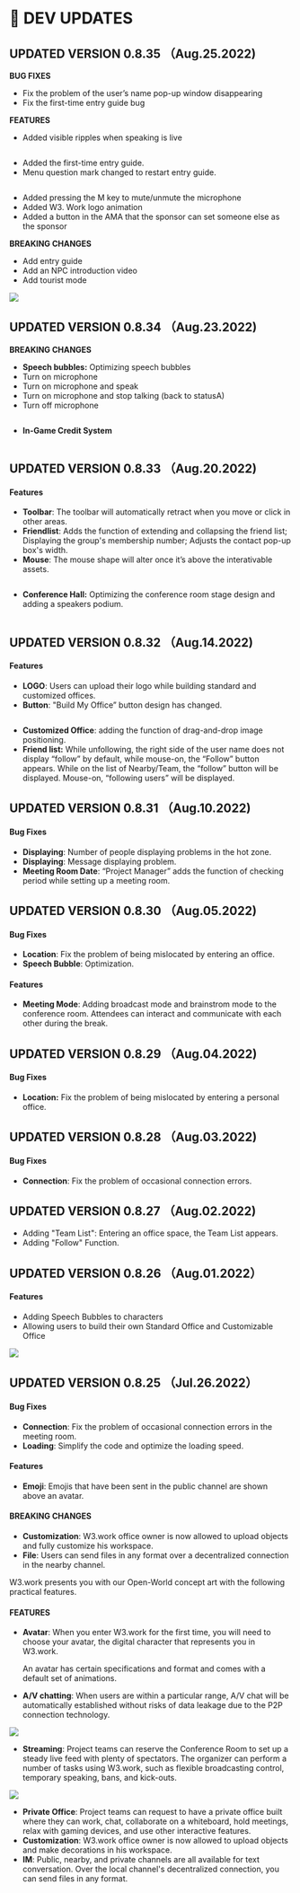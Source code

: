 # 🚀 DEV UPDATES

## UPDATED VERSION 0.8.35 （Aug.25.2022) <a href="#updated-version-0825-jul262022" id="updated-version-0825-jul262022"></a>

**BUG FIXES**

* Fix the problem of the user’s name pop-up window disappearing&#x20;
* Fix the first-time entry guide bug

**FEATURES**

* Added visible ripples when speaking is live

<figure><img src="../.gitbook/assets/聊天波纹2022824183101.gif" alt=""><figcaption></figcaption></figure>

* Added the first-time entry guide.
* Menu question mark changed to restart entry guide.

<figure><img src="../.gitbook/assets/新手引导20228241835282.gif" alt=""><figcaption></figcaption></figure>

* Added pressing the M key to mute/unmute the microphone&#x20;
* Added W3. Work logo animation&#x20;
* Added a button in the AMA that the sponsor can set someone else as the sponsor

**BREAKING CHANGES**

* Add entry guide&#x20;
* Add an NPC introduction video&#x20;
* Add tourist mode

![](../.gitbook/assets/游客模式2022824183703.gif)

## UPDATED VERSION 0.8.34 （Aug.23.2022) <a href="#updated-version-0825-jul262022" id="updated-version-0825-jul262022"></a>

**BREAKING CHANGES**

* **Speech bubbles:** Optimizing speech bubbles
* Turn on microphone&#x20;
* Turn on microphone and speak&#x20;
* Turn on microphone and stop talking (back to statusA)
* Turn off microphone

<figure><img src="https://lh5.googleusercontent.com/4HDXEtc473SKRJn3V4hKNLDJWrcmuxQJBGYL2TIZg0KHsTtb5zt6MEVESJK5qTNjWi4dt9WSP45cPSOZjMR5Gv8wxoBo7fY_M5GOmbihohO7jZW9afBUZlhJTyxsKEsbwNyle0-s5uHp16-uEd3IeOc" alt=""><figcaption></figcaption></figure>

* **In-Game Credit System**

<figure><img src="https://lh3.googleusercontent.com/r_C3FzewoB9klkYIwU0Czec4Ifcyp8h8r0lBo5F35AEQC5TEIEIu8GEFjtl9x6cTBSU00yoZcHsIoYptWXw82c0UeTa6DzMAjPXzg8Z2P_Kc8c4tPAc07sxz3t3ZZ0p6LxqjUhSB8q2bNGTI0VV0tcs" alt=""><figcaption></figcaption></figure>

## UPDATED VERSION 0.8.3**3** （Aug.20.2022) <a href="#updated-version-0825-jul262022" id="updated-version-0825-jul262022"></a>

#### Features

* **Toolbar**: The toolbar will automatically retract when you move or click in other areas.
* **Friendlist**: Adds the function of extending and collapsing the friend list; Displaying the group's membership number; Adjusts the contact pop-up box's width.
* **Mouse**: The mouse shape will alter once it’s above the interativable assets.

<figure><img src="https://lh3.googleusercontent.com/9cAWDxQ2Ta-vnO_AmgbGAJ1uGw1q3KypGjK8pRTOcTZnCqgwnOuAKYjYMyXhlZRb8vcg64Hfv3sdEr0yI0Qc5vNdTd5VG9P_o95kXCcDcsjwFTQ0lBPIka1VdY9jsWUuzU48iO6NROKcuWRllViggUk" alt=""><figcaption></figcaption></figure>

* **Conference Hall:** Optimizing the conference room stage design and adding a speakers podium.

<figure><img src="https://lh3.googleusercontent.com/f1AHfoIQws4WGoDvJHMEMTBn5GTjPk-e2JLSVT9drIjCwFdmFzw3NadLm_6U5uyrWTM0cu07wlGask_biXOUJ46aEKOfggaiT8Kv-Dk2-UjEJHUNl5xLCm-0dr0w0b5770wzOiFDTqaDxk84ivcJjys" alt=""><figcaption></figcaption></figure>

## UPDATED VERSION 0.8.32 （Aug.14.2022) <a href="#updated-version-0825-jul262022" id="updated-version-0825-jul262022"></a>

#### Features

* **LOGO**: Users can upload their logo while building standard and customized offices.
* **Button**: "Build My Office” button design has changed.

<figure><img src="https://lh6.googleusercontent.com/X7en7ahnY2Pk7nvp3vUVZhuckwSAS7rpZcsmGKdMQkiZfsDkCRlGd9FWsxQPgLtgiMh01V37dBbnQgOd3ctpMdBR6eS6FVRAJ0ycCMMCIrLfXeKAy16WiWAJ21bwo1wythQgWIcMjNu_LDmpOgo3h0U" alt=""><figcaption></figcaption></figure>

* **Customized Office**: adding the function of drag-and-drop image positioning.
* **Friend list:** While unfollowing,  the right side of the user name does not display “follow” by default, while mouse-on, the “Follow” button appears. While on the list of Nearby/Team, the “follow” button will be displayed. Mouse-on, “following users” will be displayed.

## UPDATED VERSION 0.8.31 （Aug.10.2022) <a href="#updated-version-0825-jul262022" id="updated-version-0825-jul262022"></a>

#### Bug Fixes <a href="#bug-fixes" id="bug-fixes"></a>

* **Displaying**: Number of people displaying problems in the hot zone.
* **Displaying**: Message displaying problem.
* **Meeting Room Date**: “Project Manager” adds the function of checking period while setting up a meeting room.

## UPDATED VERSION 0.8.30 （Aug.05.2022) <a href="#updated-version-0825-jul262022" id="updated-version-0825-jul262022"></a>

#### Bug Fixes <a href="#bug-fixes" id="bug-fixes"></a>

* **Location**: Fix the problem of being mislocated by entering an office.&#x20;
* **Speech Bubble**: Optimization.

#### Features

* **Meeting Mode**: Adding broadcast mode and brainstrom mode to the conference room. Attendees can interact and communicate with each other during the break.

## UPDATED VERSION 0.8.29 （Aug.04.2022) <a href="#updated-version-0825-jul262022" id="updated-version-0825-jul262022"></a>

#### Bug Fixes

* **Location:** Fix the problem of being mislocated by entering a personal office.

## UPDATED VERSION 0.8.28 （Aug.03.2022) <a href="#updated-version-0825-jul262022" id="updated-version-0825-jul262022"></a>

#### Bug Fixes

* **Connection**: Fix the problem of occasional connection errors.

## UPDATED VERSION 0.8.27 （Aug.02.2022) <a href="#updated-version-0825-jul262022" id="updated-version-0825-jul262022"></a>

* Adding "Team List": Entering an office space, the Team List appears.
* Adding "Follow" Function.

## UPDATED VERSION 0.8.26 （Aug.01.2022） <a href="#updated-version-0825-jul262022" id="updated-version-0825-jul262022"></a>

#### Features

* Adding Speech Bubbles to characters
* Allowing users to build their own Standard Office and Customizable Office

![](<../.gitbook/assets/image (18).png>)

## UPDATED VERSION 0.8.25 （Jul.26.2022） <a href="#updated-version-0825-jul262022" id="updated-version-0825-jul262022"></a>

#### Bug Fixes <a href="#bug-fixes" id="bug-fixes"></a>

* **Connection**: Fix the problem of occasional connection errors in the meeting room.
* **Loading**: Simplify the code and optimize the loading speed.

#### Features <a href="#features-1" id="features-1"></a>

* **Emoji**: Emojis that have been sent in the public channel are shown above an avatar.

#### BREAKING CHANGES <a href="#breaking-changes" id="breaking-changes"></a>

* **Customization**: W3.work office owner is now allowed to upload objects and fully customize his workspace.
* **File**: Users can send files in any format over a decentralized connection in the nearby channel.

W3.work presents you with our Open-World concept art with the following practical features.

#### FEATURES <a href="#features" id="features"></a>

*   **Avatar**: When you enter W3.work for the first time, you will need to choose your avatar, the digital character that represents you in W3.work.

    An avatar has certain specifications and format and comes with a default set of animations.
* **A/V chatting**: When users are within a particular range, A/V chat will be automatically established without risks of data leakage due to the P2P connection technology.

![](<../.gitbook/assets/ezgif.com-gif-maker (4).gif>)

* **Streaming**: Project teams can reserve the Conference Room to set up a steady live feed with plenty of spectators. The organizer can perform a number of tasks using W3.work, such as flexible broadcasting control, temporary speaking, bans, and kick-outs.

![](../.gitbook/assets/AMA.gif)

* **Private Office**: Project teams can request to have a private office built where they can work, chat, collaborate on a whiteboard, hold meetings, relax with gaming devices, and use other interactive features.
* **Customization**: W3.work office owner is now allowed to upload objects and make decorations in his workspace.
* **IM**: Public, nearby, and private channels are all available for text conversation. Over the local channel's decentralized connection, you can send files in any format.

## &#x20;<a href="#updated-version-0825-jul262022" id="updated-version-0825-jul262022"></a>

